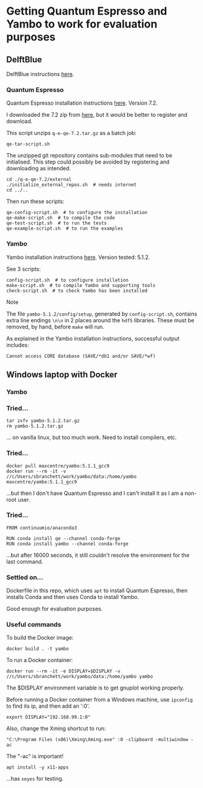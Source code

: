 # Getting Quantum Espresso and Yambo to work for evaluation purposes

## DelftBlue
DelftBlue instructions [here](https://doc.dhpc.tudelft.nl/delftblue/crash-course/).

### Quantum Espresso
Quantum Espresso installation instructions [here](https://www.quantum-espresso.org/Doc/user_guide/user_guide.html). Version 7.2.

I downloaded the 7.2 zip from [here](https://gitlab.com/QEF/q-e/-/tree/qe-7.2?ref_type=tags), but it would be better to register and download.

This script unzips `q-e-qe-7.2.tar.gz` as a batch job:
```
qe-tar-script.sh
```
The unzipped git repository contains sub-modules that need to be initialised. This step could possibly be avoided by registering and downloading as intended.
```
cd ./q-e-qe-7.2/external
./initialize_external_repos.sh  # needs internet
cd ../..
```
Then run these scripts:
```
qe-config-script.sh  # to configure the installation
qe-make-script.sh  # to compile the code
qe-test-script.sh  # to run the tests
qe-example-script.sh  # to run the examples
```

### Yambo
Yambo installation instructions [here](https://www.yambo-code.eu/wiki/index.php/Installation). Version tested: 5.1.2.

See 3 scripts:
```
config-script.sh  # to configure installation
make-script.sh  # to compile Yambo and supporting tools
check-script.sh  # to check Yambo has been installed
```
> [!NOTE]
> The file `yambo-5.1.2/config/setup`, generated by `config-script.sh`, contains extra line endings `\n\n` in 2 places around the `hdf5` libraries. These must be removed, by hand, before `make` will run.

As explained in the Yambo installation instructions, successful output includes:
```
Cannot access CORE database (SAVE/*db1 and/or SAVE/*wf)
```

## Windows laptop with Docker

### Yambo

### Tried...
```
tar zxfv yambo-5.1.2.tar.gz
rm yambo-5.1.2.tar.gz
```
... on vanilla linux, but too much work. Need to install compilers, etc.

### Tried...
```
docker pull maxcentre/yambo:5.1.1_gcc9
docker run --rm -it -v //c/Users/sbranchett/work/yambo/data:/home/yambo maxcentre/yambo:5.1.1_gcc9
```
...but then I don't have Quantum Espresso and I can't install it as I am a non-root user.

### Tried...
```
FROM continuumio/anaconda3

RUN conda install qe --channel conda-forge
RUN conda install yambo --channel conda-forge
```
...but after 16000 seconds, it still couldn't resolve the environment for the last command.

### Settled on...
Dockerfile in this repo, which uses `apt` to install Quantum Espresso, then installs Conda and then uses Conda to install Yambo.

Good enough for evaluation purposes.

### Useful commands
To build the Docker image:
```
docker build . -t yambo
```
To run a Docker container:
```
docker run --rm -it -e DISPLAY=$DISPLAY -v //c/Users/sbranchett/work/yambo/data:/home/yambo yambo
```
The $DISPLAY environment variable is to get gnuplot working properly.

Before running a Docker container from a Windows machine, use `ipconfig` to find its ip, and then add an ':0'.
```
export DISPLAY="192.168.99.1:0"
```
Also, change the Xming shortcut to run:
```
"C:\Program Files (x86)\Xming\Xming.exe" :0 -clipboard -multiwindow -ac
```
The "-ac" is important!
```
apt install -y x11-apps 
```
...has `xeyes` for testing.
